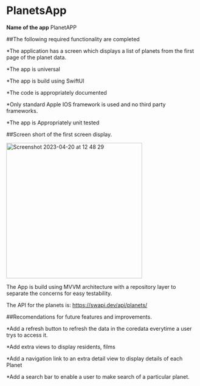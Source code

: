 # PlanetsApp
**Name of the app** PlanetAPP

##The following required functionality are completed

*The application has a screen which displays a list of planets from the first page of the planet data.

*The app is universal

*The app is build using SwiftUI

*The code is appropriately documented

*Only standard Apple IOS framework is used and no third party frameworks.

*The app is Appropriately unit tested

##Screen short of the first screen display.


<img width="357" alt="Screenshot 2023-04-20 at 12 48 29" src="https://user-images.githubusercontent.com/73316853/233357284-46a33535-ef48-40d8-a388-df0e018c0ea7.png">


The App is build using MVVM architecture with a repository layer to separate the concerns for easy testability.

The API for the planets is: https://swapi.dev/api/planets/  

##Recomendations for future features and improvements.

*Add a refresh button to refresh the data in the coredata everytime a user trys to access it.

*Add extra views to display residents, films 

*Add a navigation link to an extra detail view to display details of each Planet

*Add a search bar to enable a user to make search of a particular planet.

